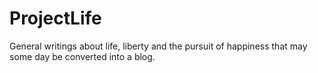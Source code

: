 # ProjectLife
General writings about life, liberty and the pursuit of happiness that may some day be converted into a blog. 
